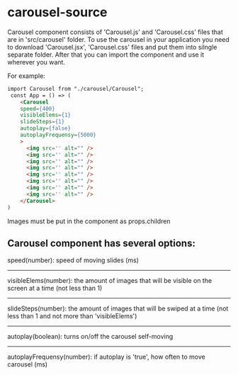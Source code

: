 # carousel-source

Carousel component consists of 'Carousel.js' and 'Carousel.css' files that are in 'src/carousel' folder. 
To use the carousel in your application you need to download 'Carousel.jsx', 'Carousel.css' files and put them into silngle separate folder. After that you 
can import the component and use it wherever you want. 

For example: 
```html
import Carousel from "./carousel/Carousel";
 const App = () => (
    <Carousel 
    speed={400} 
    visibleElems={1} 
    slideSteps={1}
    autoplay={false}
    autoplayFrequensy={5000}
    >
      <img src='' alt="" />
      <img src='' alt="" />
      <img src='' alt="" />
      <img src='' alt="" />
      <img src='' alt="" />
      <img src='' alt="" />
      <img src='' alt="" />
      <img src='' alt="" />
    </Carousel>
)
```
Images must be put in the component as props.children

Carousel component has several options:
---
speed(number): speed of moving slides (ms)
***
visibleElems(number): the amount of images that will be visible on the screen at a time (not less than 1)
***
slideSteps(number): the amount of images that will be swiped at a time (not less than 1 and not more than 'visibleElems')
***
autoplay(boolean): turns on/off the carousel self-moving
***
autoplayFrequensy(number): if autoplay is 'true', how often to move carousel (ms)


